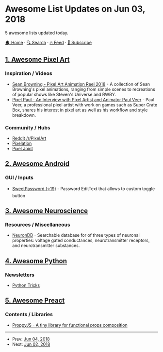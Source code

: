 # Awesome List Updates on Jun 03, 2018

5 awesome lists updated today.

[🏠 Home](/README.md) · [🔍 Search](https://test.trackawesomelist.com/search/) · [🔥 Feed](https://test.trackawesomelist.com/feed.xml) · [📮 Subscribe](https://trackawesomelist.us17.list-manage.com/subscribe?u=d2f0117aa829c83a63ec63c2f&id=36a103854c)



## [1. Awesome Pixel Art](/content/Siilwyn/awesome-pixel-art/README.md)

### Inspiration / Videos

*   [Sean Browning - Pixel Art Animation Reel 2018](https://vimeo.com/250991452) - A collection of Sean Browning's pixel animations, ranging from simple scenes to recreations of popular shows like Steven's Universe and RWBY.
*   [Pixel Paul - An Interview with Pixel Artist and Animator Paul Veer](https://vimeo.com/68038321) - Paul Veer, a professional pixel artist with work on games such as Super Crate Box, shares his interest in pixel art as well as his workflow and style breakdown.

### Community / Hubs

*   [Reddit /r/PixelArt](https://www.reddit.com/r/PixelArt/)
*   [Pixelation](http://pixelation.org/)
*   [Pixel Joint](http://pixeljoint.com/)

## [2. Awesome Android](/content/JStumpp/awesome-android/README.md)

### GUI / Inputs

*   [SweetPassword (⭐19)](https://github.com/jesusmartinoza/Sweet-Password) - Password EditText that allows to custom toggle button

## [3. Awesome Neuroscience](/content/analyticalmonk/awesome-neuroscience/README.md)

### Resources / Miscellaneous

*   [NeuronDB](https://senselab.med.yale.edu/NeuronDB) - Searchable database for  of three types of neuronal properties: voltage gated conductances, neurotransmitter receptors, and neurotransmitter substances.

## [4. Awesome Python](/content/vinta/awesome-python/README.md)

### Newsletters

*   [Python Tricks](https://realpython.com/python-tricks/)

## [5. Awesome Preact](/content/preactjs/awesome-preact/README.md)

### Contents / Libraries

*   [ProppyJS - A tiny library for functional props composition](https://proppyjs.com)

---

- Prev: [Jun 04, 2018](/content/2018/06/04/README.md)
- Next: [Jun 02, 2018](/content/2018/06/02/README.md)